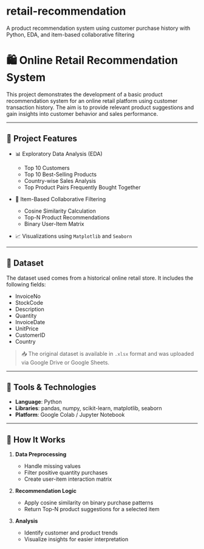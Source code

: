 # retail-recommendation
A product recommendation system using customer purchase history with Python, EDA, and item-based collaborative filtering

# 🛍️ Online Retail Recommendation System

This project demonstrates the development of a basic product recommendation system for an online retail platform using customer transaction history. The aim is to provide relevant product suggestions and gain insights into customer behavior and sales performance.

---

## 📌 Project Features

- 📊 Exploratory Data Analysis (EDA)
  - Top 10 Customers
  - Top 10 Best-Selling Products
  - Country-wise Sales Analysis
  - Top Product Pairs Frequently Bought Together

- 🤖 Item-Based Collaborative Filtering
  - Cosine Similarity Calculation
  - Top-N Product Recommendations
  - Binary User-Item Matrix

- 📈 Visualizations using `Matplotlib` and `Seaborn`

---

## 📂 Dataset

The dataset used comes from a historical online retail store. It includes the following fields:

- InvoiceNo
- StockCode
- Description
- Quantity
- InvoiceDate
- UnitPrice
- CustomerID
- Country

> 📥 The original dataset is available in `.xlsx` format and was uploaded via Google Drive or Google Sheets.

---

## 🧰 Tools & Technologies

- **Language**: Python
- **Libraries**: pandas, numpy, scikit-learn, matplotlib, seaborn
- **Platform**: Google Colab / Jupyter Notebook

---

## 🧠 How It Works

1. **Data Preprocessing**
   - Handle missing values
   - Filter positive quantity purchases
   - Create user-item interaction matrix

2. **Recommendation Logic**
   - Apply cosine similarity on binary purchase patterns
   - Return Top-N product suggestions for a selected item

3. **Analysis**
   - Identify customer and product trends
   - Visualize insights for easier interpretation
